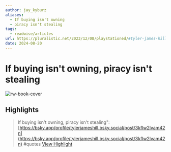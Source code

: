 ```yaml
---
author: jay_kyburz
aliases:
  - If buying isn't owning
  - piracy isn't stealing
tags:
  - readwise/articles
url: https://pluralistic.net/2023/12/08/playstationed/#tyler-james-hill
date: 2024-08-20
---
```

# If buying isn't owning, piracy isn't stealing

![rw-book-cover](https://i0.wp.com/pluralistic.net/wp-content/uploads/2020/02/cropped-guillotine-French-Revolution.jpg?fit=32%2C32&ssl=1)

## Highlights


> If buying isn't owning, piracy isn't stealing":
>  [https://bsky.app/profile/tylerjameshill.bsky.social/post/3kflw2lvam42n](https://bsky.app/profile/tylerjameshill.bsky.social/post/3kflw2lvam42n)
>  #quotes
> [View Highlight](https://read.readwise.io/read/01hhepa8rd77x59svw84k3at0f)

